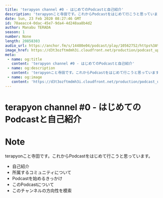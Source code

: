 ```yaml
---
title: 'terapyon channel #0 - はじめてのPodcastと自己紹介'
description: 'terapyonこと寺田です。これからPodcastをはじめて行こうと思っています。  自己紹介 所属するコミュニティについて Podcastを始めるきっかけ このPodcastについて このチャンネ'
date: Sun, 23 Feb 2020 08:27:46 GMT
id: 78aeacc4-0dac-45e7-9da4-4d248aa8b4d2
author: Manabu TERADA
season: 1
number: None
length: 20858303
audio_url: https://anchor.fm/s/14480e04/podcast/play/10562752/https%3A%2F%2Fd3ctxlq1ktw2nl.cloudfront.net%2Fproduction%2F2020-1-23%2F51873485-44100-2-01c9d6c0dff96.mp3
image_href: https://d3t3ozftmdmh3i.cloudfront.net/production/podcast_uploaded/3302665/3302665-1582446732992-f3e5401da36c1.jpg
meta:
 - name: og:title
   content: 'terapyon channel #0 - はじめてのPodcastと自己紹介'
 - name: og:description
   content: 'terapyonこと寺田です。これからPodcastをはじめて行こうと思っています。  自己紹介 所属するコミュニティについて Podcastを始めるきっかけ このPodcastについて このチャンネ'
 - name: og:image
   content: 'https://d3t3ozftmdmh3i.cloudfront.net/production/podcast_uploaded/3302665/3302665-1582446732992-f3e5401da36c1.jpg'
---
```

# terapyon channel #0 - はじめてのPodcastと自己紹介

<DisplayDate :dateStr="'Sun, 23 Feb 2020 08:27:46 GMT'" />
<DisplaySeason :season="1" :topic="None" />


# Note

<p>terapyonこと寺田です。これからPodcastをはじめて行こうと思っています。</p>
<ul>
 <li>自己紹介</li>
 <li>所属するコミュニティについて</li>
 <li>Podcastを始めるきっかけ</li>
 <li>このPodcastについて</li>
  <li>このチャンネルの方向性を模索</li>
</ul>



<a-player 
:options="{
  audio: [
    {
        name: 'terapyon channel #0 - はじめてのPodcastと自己紹介',
        artist: 'terapyon',
        url: 'https://anchor.fm/s/14480e04/podcast/play/10562752/https%3A%2F%2Fd3ctxlq1ktw2nl.cloudfront.net%2Fproduction%2F2020-1-23%2F51873485-44100-2-01c9d6c0dff96.mp3',
        cover: 'https://d3t3ozftmdmh3i.cloudfront.net/production/podcast_uploaded/3302665/3302665-1582446732992-f3e5401da36c1.jpg'
    }
    ]
}"
/>

